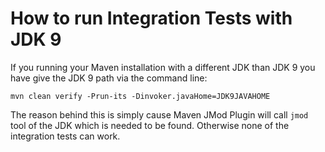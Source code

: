 # How to run Integration Tests with JDK 9

If you running your Maven installation with a different JDK than JDK 9 you have give
the JDK 9 path via the command line:

```
mvn clean verify -Prun-its -Dinvoker.javaHome=JDK9JAVAHOME
```

The reason behind this is simply cause Maven JMod Plugin will call `jmod` tool
of the JDK which is needed to be found. Otherwise none of the 
integration tests can work.
